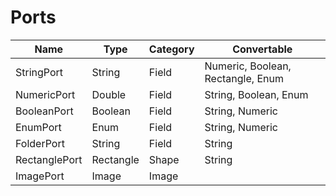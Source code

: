 # Ports
| Name          | Type      | Category | Convertable                       |
| ------------- | --------- | -------- | --------------------------------- |
| StringPort    | String    | Field    | Numeric, Boolean, Rectangle, Enum |
| NumericPort   | Double    | Field    | String, Boolean, Enum             |
| BooleanPort   | Boolean   | Field    | String, Numeric                   |
| EnumPort      | Enum      | Field    | String, Numeric                   |
| FolderPort    | String    | Field    | String                            |
| RectanglePort | Rectangle | Shape    | String                            |
| ImagePort     | Image     | Image    |                                   |   